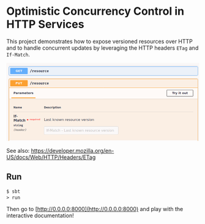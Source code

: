 Optimistic Concurrency Control in HTTP Services
===============================================

This project demonstrates how to expose versioned resources over HTTP
and to handle concurrent updates by leveraging the HTTP headers `ETag`
and `If-Match`.

![Versioned resources](versioned-resources.png)

See also: https://developer.mozilla.org/en-US/docs/Web/HTTP/Headers/ETag

## Run

~~~
$ sbt
> run
~~~

Then go to [http://0.0.0.0:8000](http://0.0.0.0:8000) and play with
the interactive documentation!
